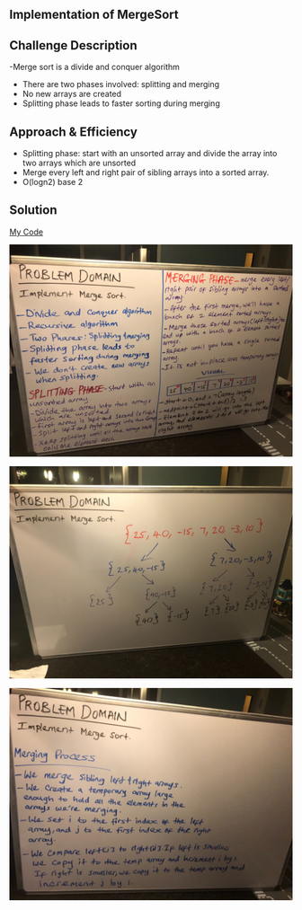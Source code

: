 ## Implementation of MergeSort

## Challenge Description
-Merge sort is a divide and conquer algorithm
- There are two phases involved: splitting and merging
- No new arrays are created
- Splitting phase leads to faster sorting during merging

## Approach & Efficiency
- Splitting phase: start with an unsorted array and divide the array into two arrays which are unsorted
- Merge every left and right pair of sibling arrays into a sorted array.
- O(logn2) base 2

## Solution
[My Code]()

![](../assets/MergeSort.jpg)

![](../assets/MergeSort2.jpg)


![](../assets/MergeSort3.jpg)


